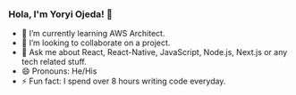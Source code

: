 ### Hola, I'm Yoryi Ojeda! 👋

- 🌱 I’m currently learning AWS Architect.
- 👯 I’m looking to collaborate on a project.
- 💬 Ask me about React, React-Native, JavaScript, Node.js, Next.js or any tech related stuff.
- 😄 Pronouns: He/His
- ⚡ Fun fact: I spend over 8 hours writing code everyday.

<!--
**yoryi/yoryi** is a ✨ _special_ ✨ repository because its `README.md` (this file) appears on your GitHub profile.

Here are some ideas to get you started:

- 🔭 I’m currently working on ...
- 🌱 I’m currently learning ...
- 👯 I’m looking to collaborate on ...
- 🤔 I’m looking for help with ...
- 💬 Ask me about ...
- 📫 How to reach me: ...
- 😄 Pronouns: ...
- ⚡ Fun fact: ...
-->
